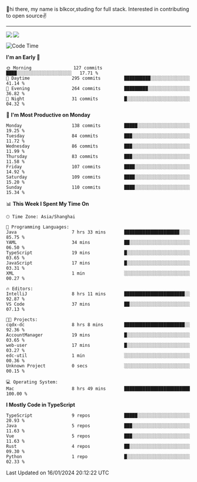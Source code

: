 👋hi there, my name is blkcor,studing for full stack.
Interested in contributing to open source✌️

<hr/>

![](https://github-readme-stats.vercel.app/api?username=blkcor)
<a href="https://github.com/blkcor/github-readme-stats">
    <img align="left" src="https://github-readme-stats.vercel.app/api/top-langs/?username=blkcor&hide=jupyter%20notebook,shaderlab,tex,c%23&langs_count=9" />
</a>


<!--START_SECTION:waka-->
![Code Time](http://img.shields.io/badge/Code%20Time-833%20hrs%2014%20mins-blue)

**I'm an Early 🐤** 

```text
🌞 Morning                127 commits         ████░░░░░░░░░░░░░░░░░░░░░   17.71 % 
🌆 Daytime                295 commits         ██████████░░░░░░░░░░░░░░░   41.14 % 
🌃 Evening                264 commits         █████████░░░░░░░░░░░░░░░░   36.82 % 
🌙 Night                  31 commits          █░░░░░░░░░░░░░░░░░░░░░░░░   04.32 % 
```
📅 **I'm Most Productive on Monday** 

```text
Monday                   138 commits         █████░░░░░░░░░░░░░░░░░░░░   19.25 % 
Tuesday                  84 commits          ███░░░░░░░░░░░░░░░░░░░░░░   11.72 % 
Wednesday                86 commits          ███░░░░░░░░░░░░░░░░░░░░░░   11.99 % 
Thursday                 83 commits          ███░░░░░░░░░░░░░░░░░░░░░░   11.58 % 
Friday                   107 commits         ████░░░░░░░░░░░░░░░░░░░░░   14.92 % 
Saturday                 109 commits         ████░░░░░░░░░░░░░░░░░░░░░   15.20 % 
Sunday                   110 commits         ████░░░░░░░░░░░░░░░░░░░░░   15.34 % 
```


📊 **This Week I Spent My Time On** 

```text
🕑︎ Time Zone: Asia/Shanghai

💬 Programming Languages: 
Java                     7 hrs 33 mins       █████████████████████░░░░   85.75 % 
YAML                     34 mins             ██░░░░░░░░░░░░░░░░░░░░░░░   06.50 % 
TypeScript               19 mins             █░░░░░░░░░░░░░░░░░░░░░░░░   03.65 % 
JavaScript               17 mins             █░░░░░░░░░░░░░░░░░░░░░░░░   03.31 % 
XML                      1 min               ░░░░░░░░░░░░░░░░░░░░░░░░░   00.27 % 

🔥 Editors: 
IntelliJ                 8 hrs 11 mins       ███████████████████████░░   92.87 % 
VS Code                  37 mins             ██░░░░░░░░░░░░░░░░░░░░░░░   07.13 % 

🐱‍💻 Projects: 
cqdx-dc                  8 hrs 8 mins        ███████████████████████░░   92.36 % 
AccountManager           19 mins             █░░░░░░░░░░░░░░░░░░░░░░░░   03.65 % 
web-user                 17 mins             █░░░░░░░░░░░░░░░░░░░░░░░░   03.27 % 
edc-util                 1 min               ░░░░░░░░░░░░░░░░░░░░░░░░░   00.36 % 
Unknown Project          0 secs              ░░░░░░░░░░░░░░░░░░░░░░░░░   00.15 % 

💻 Operating System: 
Mac                      8 hrs 49 mins       █████████████████████████   100.00 % 
```

**I Mostly Code in TypeScript** 

```text
TypeScript               9 repos             █████░░░░░░░░░░░░░░░░░░░░   20.93 % 
Java                     5 repos             ███░░░░░░░░░░░░░░░░░░░░░░   11.63 % 
Vue                      5 repos             ███░░░░░░░░░░░░░░░░░░░░░░   11.63 % 
Rust                     4 repos             ██░░░░░░░░░░░░░░░░░░░░░░░   09.30 % 
Python                   1 repo              █░░░░░░░░░░░░░░░░░░░░░░░░   02.33 % 
```




 Last Updated on 16/01/2024 20:12:22 UTC
<!--END_SECTION:waka-->


